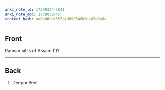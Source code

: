 ```yaml
---
anki_note_id: 1739932445841
anki_note_mod: 1739932445
content_hash: aa0ad6db6357c4d090548b1ba07a9e6a
---
```


## Front

Ramsar sites of Assam (1)?

<hr/>

## Back

1. Deepor Beel